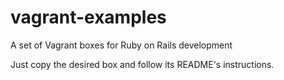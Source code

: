 vagrant-examples
================

A set of Vagrant boxes for Ruby on Rails development

Just copy the desired box and follow its README's instructions.
